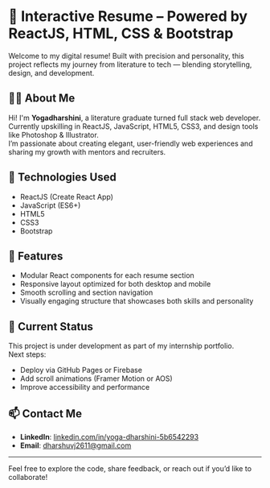 # 🌟 Interactive Resume – Powered by ReactJS, HTML, CSS & Bootstrap

Welcome to my digital resume! Built with precision and personality, this project reflects my journey from literature to tech — blending storytelling, design, and development.

## 👩‍💻 About Me
Hi! I'm **Yogadharshini**, a literature graduate turned full stack web developer.  
Currently upskilling in ReactJS, JavaScript, HTML5, CSS3, and design tools like Photoshop & Illustrator.  
I’m passionate about creating elegant, user-friendly web experiences and sharing my growth with mentors and recruiters.

## 🚀 Technologies Used
- ReactJS (Create React App)
- JavaScript (ES6+)
- HTML5
- CSS3
- Bootstrap

## 🎨 Features
- Modular React components for each resume section  
- Responsive layout optimized for both desktop and mobile  
- Smooth scrolling and section navigation  
- Visually engaging structure that showcases both skills and personality

## 🌱 Current Status
This project is under development as part of my internship portfolio.  
Next steps:
- Deploy via GitHub Pages or Firebase  
- Add scroll animations (Framer Motion or AOS)  
- Improve accessibility and performance

## 📫 Contact Me
- **LinkedIn**: [linkedin.com/in/yoga-dharshini-5b6542293](https://linkedin.com/in/yoga-dharshini-5b6542293)  
- **Email**: dharshuvj2611@gmail.com

---

Feel free to explore the code, share feedback, or reach out if you’d like to collaborate!
